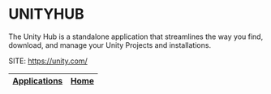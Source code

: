 # UNITYHUB
 
 The Unity Hub is a standalone application that streamlines the way  you find, download, and manage your Unity Projects and installations.
 
 SITE: https://unity.com/

 | [Applications](https://portable-linux-apps.github.io/apps.html) | [Home](https://portable-linux-apps.github.io)
 | --- | --- |
